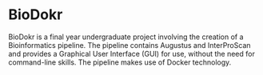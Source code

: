 # BioDokr

BioDokr is a final year undergraduate project involving the creation of a Bioinformatics pipeline. 
The pipeline contains Augustus and InterProScan and provides a Graphical User Interface (GUI) for use, without the need for command-line skills. The pipeline makes use of Docker technology.
